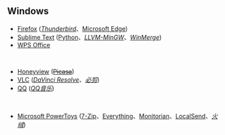 ## Windows

* [Firefox](https://www.mozilla.org/en-US/firefox/all/) ([_Thunderbird_](https://www.thunderbird.net/zh-CN/)、[Microsoft Edge](https://www.microsoft.com/zh-cn/edge))
* [Sublime Text](https://www.sublimetext.com) ([Python](https://www.python.org)、[_LLVM-MinGW_](https://www.mingw-w64.org/downloads/#llvm-mingw)、[_WinMerge_](https://winmerge.org))
* [WPS Office](https://www.wps.cn)

<br>

* [Honeyview](https://www.bandisoft.com/honeyview/) ([~~Picasa~~](https://picasa.google.com))
* [VLC](https://www.videolan.org) ([_DaVinci Resolve_](https://www.blackmagicdesign.com/cn/products/davinciresolve)、[_必剪_](https://bcut.bilibili.cn))
* [QQ](https://im.qq.com) ([_QQ音乐_](https://y.qq.com))

<br>

* [Microsoft PowerToys](https://github.com/microsoft/PowerToys) ([7-Zip](https://www.7-zip.org)、[Everything](https://www.voidtools.com/zh-cn/)、[Monitorian](https://github.com/emoacht/Monitorian)、[LocalSend](https://localsend.org)、[_火绒_](https://www.huorong.cn))
